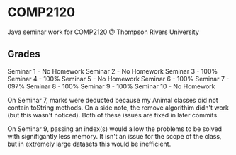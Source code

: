 COMP2120
========

Java seminar work for COMP2120 @ Thompson Rivers University

Grades
------

Seminar 1  - No Homework
Seminar 2  - No Homework
Seminar 3  - 100%
Seminar 4  - 100%
Seminar 5  - No Homework
Seminar 6  - 100%
Seminar 7  - 097%
Seminar 8  - 100%
Seminar 9  - 100%
Seminar 10 - No Homework

On Seminar 7, marks were deducted because my Animal classes did not contain toString methods. On a side note, the remove algorithim didn't work (but this wasn't noticed). Both of these issues are fixed in later commits.

On Seminar 9, passing an index(s) would allow the problems to be solved with signifigantly less memory. It isn't an issue for the scope of the class, but in extremely large datasets this would be inefficient.
